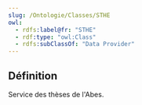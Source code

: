 ```yaml
---
slug: /Ontologie/Classes/STHE
owl:
  - rdfs:label@fr: "STHE"
  - rdf:type: "owl:Class"
  - rdfs:subClassOf: "Data Provider"
---
```


<OntologyTable frontMatter={frontMatter}/>

## Définition

Service des thèses de l'Abes.
